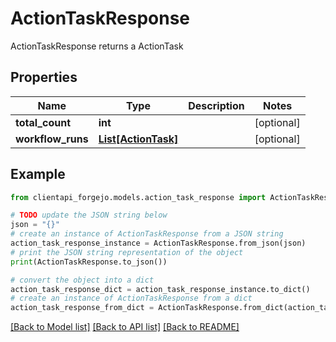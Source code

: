 # ActionTaskResponse

ActionTaskResponse returns a ActionTask

## Properties

Name | Type | Description | Notes
------------ | ------------- | ------------- | -------------
**total_count** | **int** |  | [optional] 
**workflow_runs** | [**List[ActionTask]**](ActionTask.md) |  | [optional] 

## Example

```python
from clientapi_forgejo.models.action_task_response import ActionTaskResponse

# TODO update the JSON string below
json = "{}"
# create an instance of ActionTaskResponse from a JSON string
action_task_response_instance = ActionTaskResponse.from_json(json)
# print the JSON string representation of the object
print(ActionTaskResponse.to_json())

# convert the object into a dict
action_task_response_dict = action_task_response_instance.to_dict()
# create an instance of ActionTaskResponse from a dict
action_task_response_from_dict = ActionTaskResponse.from_dict(action_task_response_dict)
```
[[Back to Model list]](../README.md#documentation-for-models) [[Back to API list]](../README.md#documentation-for-api-endpoints) [[Back to README]](../README.md)


